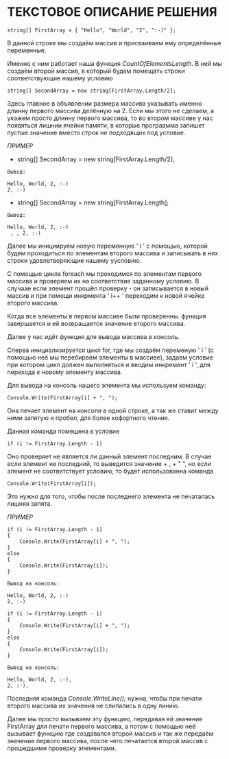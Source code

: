 # ТЕКСТОВОЕ ОПИСАНИЕ РЕШЕНИЯ

```
string[] FirstArray = { "Hello", "World", "2", ":-)" };
```
В данной строке мы создаём массив и присваиваем ему определённые переменные.

Именно с ним работает наша функция *CountOfElementsLength*. В ней мы создаём второй массив, в который будем помещать строки соответствующие нашему условию

```
string[] SecondArray = new string[FirstArray.Length/2];
```

Здесь главное в объявлении размера массива указывать именно длинну первого массива делённую на 2. Если мы этого не сделаем, а укажем просто длинну первого массива, то во втором массиве у нас появяться лишнии ячейки памяти, в которые програамма запишет пустые значение вместо строк не подходящих под условие.

*ПРИМЕР*

* string[] SecondArray = new string[FirstArray.Length/2];

```
Вывод:

Hello, World, 2, :-)
2, :-)

```

* string[] SecondArray = new string[FirstArray.Length];

```
Вывод:

Hello, World, 2, :-)
 , , 2, :-)
```

Далее мы инициируем новую переменную ' i ' с помощью, которой будем проходиться по элементам второго массива и записывать в них строки удовлетворяющие нашему уусловию.

С помощью цикла foreach мы проходимся по элементам первого массива и проверяем их на соответствие заданному условию. В случаае если элемент прошёл проверку - он записывается в новый массив и при помощи инкрмента ' i++ ' переходим к новой ячейке второго массива. 

Когда все элементы в первом массиве были проверенны. функция завершается и ей возвращается значение второго массива.

Далее у нас идёт функция для вывода массива в консоль.

Сперва инициализируется цикл for, где мы создаём переменую ' i ' (с помощью неё мы перебираем элементы в массиве), задаем условие при котором цикл должен выполняться и вводим инкремент ' i ', для перехода к новому элементу массива.

Для вывода на консоль нашего элемента мы используем команду:

```
Console.Write(FirstArray[i] + ", ");
```

Она печает элемент на консоли в одной строке, а так же ставит между ними запятую и пробел, для более кофортного чтения.

Данная команда помещена в условие

```
if (i != FirstArray.Length - 1)
```

Оно проверяет не является ли данный элемент последним. В случае если элемент не последний, то выведится значение + , + " ", но если элемент не соответствует условию, то будет использованна команда
```
Console.Write(FirstArray[i]);
```

Это нужно для того, чтобы после последнего элемента не печаталась лишняя запята.

*ПРИМЕР*

```
if (i != FirstArray.Length - 1)
{
    Console.Write(FirstArray[i] + ", ");
}
else
{
    Console.Write(FirstArray[i]);
}

Вывод на консоль:

Hello, World, 2, :-)
2, :-)
```

```
if (i != FirstArray.Length - 1)
{
    Console.Write(FirstArray[i] + ", ");
}
else
{
    Console.Write(FirstArray[i]);
}

Вывод на консоль:

Hello, World, 2, :-),
2, :-),
```

Последняя команда *Console.WriteLine();* нужна, чтобы при печати второго массива их значения не слипались в одну линию.

Далее мы просто вызываем эту функцию, передавая ей значение FirstArray для печати первого массива, а потом с помощью неё вызывает функцию где создавался второй массив и так же передаём значение первого массива, после чего печатается второй массив с прошедшими проверку элементами.